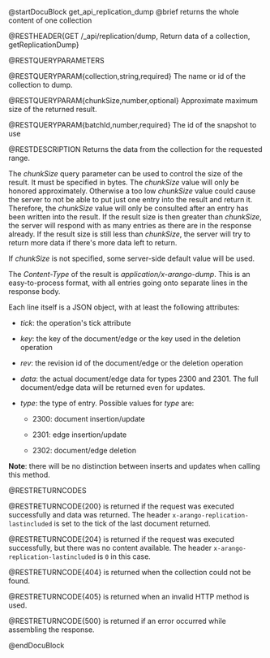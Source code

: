 
@startDocuBlock get_api_replication_dump
@brief returns the whole content of one collection

@RESTHEADER{GET /_api/replication/dump, Return data of a collection, getReplicationDump}

@RESTQUERYPARAMETERS

@RESTQUERYPARAM{collection,string,required}
The name or id of the collection to dump.

@RESTQUERYPARAM{chunkSize,number,optional}
Approximate maximum size of the returned result.

@RESTQUERYPARAM{batchId,number,required}
The id of the snapshot to use

@RESTDESCRIPTION
Returns the data from the collection for the requested range.


The *chunkSize* query parameter can be used to control the size of the result.
It must be specified in bytes. The *chunkSize* value will only be honored
approximately. Otherwise a too low *chunkSize* value could cause the server
to not be able to put just one entry into the result and return it.
Therefore, the *chunkSize* value will only be consulted after an entry has
been written into the result. If the result size is then greater than
*chunkSize*, the server will respond with as many entries as there are
in the response already. If the result size is still less than *chunkSize*,
the server will try to return more data if there's more data left to return.

If *chunkSize* is not specified, some server-side default value will be used.

The *Content-Type* of the result is *application/x-arango-dump*. This is an
easy-to-process format, with all entries going onto separate lines in the
response body.

Each line itself is a JSON object, with at least the following attributes:

- *tick*: the operation's tick attribute

- *key*: the key of the document/edge or the key used in the deletion operation

- *rev*: the revision id of the document/edge or the deletion operation

- *data*: the actual document/edge data for types 2300 and 2301. The full
  document/edge data will be returned even for updates.

- *type*: the type of entry. Possible values for *type* are:

  - 2300: document insertion/update

  - 2301: edge insertion/update

  - 2302: document/edge deletion

**Note**: there will be no distinction between inserts and updates when calling this method.

@RESTRETURNCODES

@RESTRETURNCODE{200}
is returned if the request was executed successfully and data was returned. The header
`x-arango-replication-lastincluded` is set to the tick of the last document returned.

@RESTRETURNCODE{204}
is returned if the request was executed successfully, but there was no content available.
The header `x-arango-replication-lastincluded` is `0` in this case.

@RESTRETURNCODE{404}
is returned when the collection could not be found.

@RESTRETURNCODE{405}
is returned when an invalid HTTP method is used.

@RESTRETURNCODE{500}
is returned if an error occurred while assembling the response.

<!-- TODO: How to know the RocksDB batchId?
 EXAMPLES

Empty collection:

 EXAMPLE_ARANGOSH_RUN{RestReplicationDumpEmpty_mmfiles}
    db._drop("testCollection");
    var c = db._create("testCollection");
    var url = "/_api/replication/dump?collection=" + c.name();
    var response = logCurlRequest('GET', url);

    assert(response.code === 204);
    logRawResponse(response);

    c.drop();
 END_EXAMPLE_ARANGOSH_RUN

Non-empty collection *(One JSON document per line)*:

 EXAMPLE_ARANGOSH_RUN{RestReplicationDump_mmfiles}
    db._drop("testCollection");
    var c = db._create("testCollection");
    c.save({ "test" : true, "a" : "abc", "_key" : "abcdef" });
    c.save({ "b" : 1, "c" : false, "_key" : "123456" });
    c.update("123456", { "d" : "additional value" });
    c.save({ "_key": "foobar" });
    c.remove("foobar");
    c.remove("abcdef");

    var url = "/_api/replication/dump?collection=" + c.name();
    var response = logCurlRequest('GET', url);

    assert(response.code === 200);
    logJsonLResponse(response);

    c.drop();
 END_EXAMPLE_ARANGOSH_RUN
-->
@endDocuBlock
